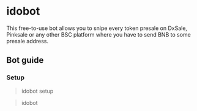 # idobot
 This free-to-use bot allows you to snipe every token presale on DxSale, Pinksale or any other BSC platform where you have to send BNB to some presale address.
  
## Bot guide

### Setup

> idobot setup

> idobot 